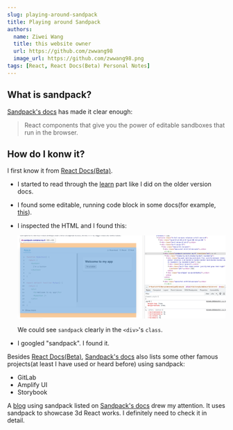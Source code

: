```yaml
---
slug: playing-around-sandpack
title: Playing around Sandpack
authors:
  name: Ziwei Wang
  title: this website owner
  url: https://github.com/zwwang98
  image_url: https://github.com/zwwang98.png
tags: [React, React Docs(Beta) Personal Notes]
---
```


## What is sandpack?
[Sandpack's docs](https://sandpack.codesandbox.io/docs/) has made it clear enough:
> React components that give you the power of editable sandboxes that run in the browser.

## How do I konw it?
I first know it from [React Docs(Beta)](https://beta.reactjs.org/).
- I started to read through the [learn](https://beta.reactjs.org/learn) part like I did on the older version docs.
- I found some editable, running code block in some docs(for example, [this](https://beta.reactjs.org/learn)).
- I inspected the HTML and I found this:

  ![sandpack in react docs(beta)](./sandpack-in-react-docs-beta.png)

  We could see `sandpack` clearly in the `<div>`'s `class`.

- I googled "sandpack". I found it.

Besides [React Docs(Beta)](https://beta.reactjs.org/), [Sandpack's docs](https://sandpack.codesandbox.io/docs/) also lists some other famous projects(at least I have used or heard before) using sandpack:
- GitLab
- Amplify UI
- Storybook

A [blog](https://varun.ca/modular-webgl/#data--state) using sandpack listed on [Sandpack's docs](https://sandpack.codesandbox.io/docs/) drew my attention. 
It uses sandpack to showcase 3d React works. I definitely need to check it in detail.

